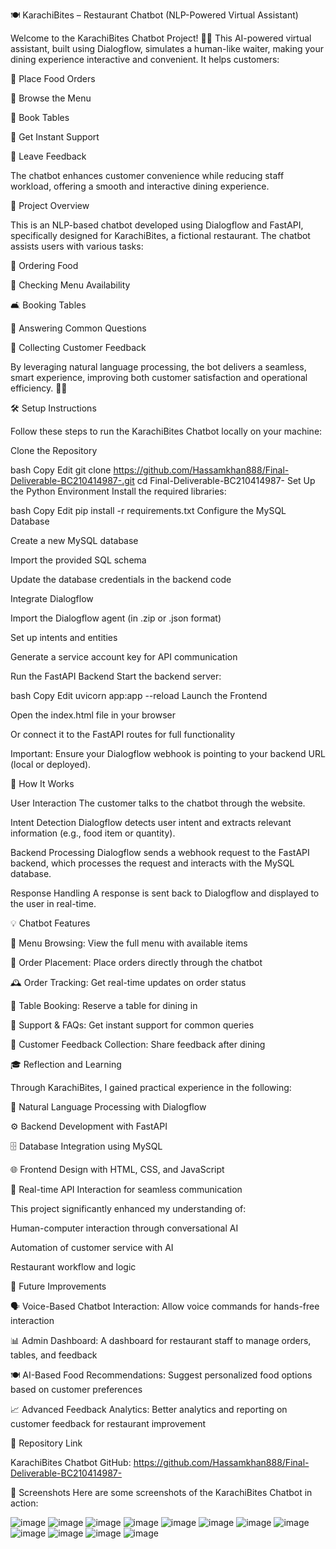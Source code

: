 🍽️ KarachiBites – Restaurant Chatbot (NLP-Powered Virtual Assistant)

Welcome to the KarachiBites Chatbot Project! 🍔✨
This AI-powered virtual assistant, built using Dialogflow, simulates a human-like waiter, making your dining experience interactive and convenient. It helps customers:

🥡 Place Food Orders

🍴 Browse the Menu

📅 Book Tables

💬 Get Instant Support

📝 Leave Feedback

The chatbot enhances customer convenience while reducing staff workload, offering a smooth and interactive dining experience.

🚀 Project Overview

This is an NLP-based chatbot developed using Dialogflow and FastAPI, specifically designed for KarachiBites, a fictional restaurant. The chatbot assists users with various tasks:

🍔 Ordering Food

📜 Checking Menu Availability

🛋️ Booking Tables

🤖 Answering Common Questions

📝 Collecting Customer Feedback

By leveraging natural language processing, the bot delivers a seamless, smart experience, improving both customer satisfaction and operational efficiency. 🧠💡

🛠️ Setup Instructions

Follow these steps to run the KarachiBites Chatbot locally on your machine:

Clone the Repository

bash
Copy
Edit
git clone https://github.com/Hassamkhan888/Final-Deliverable-BC210414987-.git
cd Final-Deliverable-BC210414987-
Set Up the Python Environment
Install the required libraries:

bash
Copy
Edit
pip install -r requirements.txt
Configure the MySQL Database

Create a new MySQL database

Import the provided SQL schema

Update the database credentials in the backend code

Integrate Dialogflow

Import the Dialogflow agent (in .zip or .json format)

Set up intents and entities

Generate a service account key for API communication

Run the FastAPI Backend
Start the backend server:

bash
Copy
Edit
uvicorn app:app --reload
Launch the Frontend

Open the index.html file in your browser

Or connect it to the FastAPI routes for full functionality

Important: Ensure your Dialogflow webhook is pointing to your backend URL (local or deployed).

🧠 How It Works

User Interaction
The customer talks to the chatbot through the website.

Intent Detection
Dialogflow detects user intent and extracts relevant information (e.g., food item or quantity).

Backend Processing
Dialogflow sends a webhook request to the FastAPI backend, which processes the request and interacts with the MySQL database.

Response Handling
A response is sent back to Dialogflow and displayed to the user in real-time.

💡 Chatbot Features

🍔 Menu Browsing: View the full menu with available items

🥡 Order Placement: Place orders directly through the chatbot

🕰️ Order Tracking: Get real-time updates on order status

📅 Table Booking: Reserve a table for dining in

🤖 Support & FAQs: Get instant support for common queries

📝 Customer Feedback Collection: Share feedback after dining

🎓 Reflection and Learning

Through KarachiBites, I gained practical experience in the following:

🤖 Natural Language Processing with Dialogflow

⚙️ Backend Development with FastAPI

🗄️ Database Integration using MySQL

🌐 Frontend Design with HTML, CSS, and JavaScript

🔄 Real-time API Interaction for seamless communication

This project significantly enhanced my understanding of:

Human-computer interaction through conversational AI

Automation of customer service with AI

Restaurant workflow and logic

🔮 Future Improvements

🗣️ Voice-Based Chatbot Interaction: Allow voice commands for hands-free interaction

📊 Admin Dashboard: A dashboard for restaurant staff to manage orders, tables, and feedback

🍽️ AI-Based Food Recommendations: Suggest personalized food options based on customer preferences

📈 Advanced Feedback Analytics: Better analytics and reporting on customer feedback for restaurant improvement

📌 Repository Link

KarachiBites Chatbot GitHub: https://github.com/Hassamkhan888/Final-Deliverable-BC210414987-

📸 Screenshots
Here are some screenshots of the KarachiBites Chatbot in action:

![image](https://github.com/user-attachments/assets/538ebfee-921c-418f-a96c-2e0b0ecb518c)
![image](https://github.com/user-attachments/assets/9852da2e-a764-4aa9-9e9f-af460b216b57)
![image](https://github.com/user-attachments/assets/cfb9df72-6a14-44d6-a2fc-c91f87ba144f)
![image](https://github.com/user-attachments/assets/0169711c-8ffb-44ac-8290-4f7732890586)
![image](https://github.com/user-attachments/assets/964c5ea3-be8a-4419-9184-3bd280bde0fc)
![image](https://github.com/user-attachments/assets/5231384c-420f-42b0-85fc-3cf13fcd67b5)
![image](https://github.com/user-attachments/assets/df8f69aa-6768-4b88-8931-fe5ea231c67d)
![image](https://github.com/user-attachments/assets/b3538d2f-27b9-4fe6-90e7-e5abe163993b)
![image](https://github.com/user-attachments/assets/46522216-9bc6-4b47-88bb-d1795eab6baa)
![image](https://github.com/user-attachments/assets/fd8524a4-46a1-4718-abc1-80ab8d1abd95)
![image](https://github.com/user-attachments/assets/c6490aae-c495-46e7-8285-1359116a1546)
![image](https://github.com/user-attachments/assets/106c9aad-548a-4ac9-894b-ff85d68cdad9)











